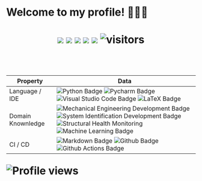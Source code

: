 
<h1> Welcome to my profile! 👋👨‍💻<h1>

<!--   my-icons -->
<p align="center">
    <a href="https://github.com/DionysisPap/DionysisPap"><img src="https://img.shields.io/badge/status-updating-brightgreen.svg"></a>
    <a href="https://github.com/python/cpython"><img src="https://img.shields.io/badge/Python-3.10-FF1493.svg"></a>
    <a href="https://github.com/DionysisPap/DionysisPap/graphs/contributors"><img src="https://img.shields.io/github/contributors/DionysisPap/DionysisPap?color=blue"></a>
    <a href="https://github.com/BEPb/BEPb/stargazers"><img src="https://img.shields.io/github/stars/DionysisPap/DionysisPap.svg?logo=github"></a>
    <a href="https://github.com/BEPb/BEPb/network/members"><img src="https://img.shields.io/github/forks/DionysisPap/DionysisPap.svg?color=blue&logo=github"></a>
    <img src="https://visitor-badge.laobi.icu/badge?page_id=DionysisPap.DionysisPap" alt="visitors"/>   
</p><br>

<!--   my-skils -->
| Property                                        | Data                                     |
| ----------------------------------------------- | ---------------------------------------- |
| Language / IDE                                  | ![Python Badge](https://img.shields.io/badge/-Python-3776AB?style=flat&logo=Python&logoColor=white) ![Pycharm Badge](https://img.shields.io/badge/-Pycharm-3776AB?style=flat&logo=Pycharm&logoColor=white) ![Visual Studio Code Badge](https://img.shields.io/badge/-Visual%20Studio%20Code-3776AB?style=flat&logo=VisualStudio&logoColor=white) ![LaTeX Badge](https://img.shields.io/badge/-LaTeX-3776AB?style=flat&logo=Latex&logoColor=white)           |                                                                                                           
| Domain Knownledge                           | ![Mechanical Engineering Development Badge](https://img.shields.io/badge/-Mechanical%20Engineering-4C8CBF?) ![System Identification Development Badge](https://img.shields.io/badge/-System%20Identification-FAB040?) ![Structural Health Monitoring](https://img.shields.io/badge/-Structural%20Health%20Monitoring-FF6600) ![Machine Learning Badge](https://img.shields.io/badge/-Machine%20Learning-01D277?)                                   |                                                                                               
| CI / CD                                     | ![Markdown Badge](https://img.shields.io/badge/-Markdown-2088FF?style=flat&logo=Markdown&logoColor=white) ![Github Badge](https://img.shields.io/badge/-Github%20-2088FF?style=flat&logo=Github&logoColor=white) ![Github Actions Badge](https://img.shields.io/badge/-Git%20-2088FF?style=flat&logo=Git&logoColor=white)     |                    
    


![Profile views](https://gpvc.arturio.dev/DionysisPap)
